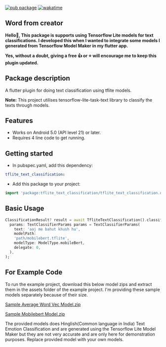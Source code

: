 [![pub package](https://img.shields.io/pub/v/tflite_text_classification.svg)](https://pub.dev/packages/tflite_text_classification) [![wakatime](https://wakatime.com/badge/user/83f3b15d-49de-4c01-b8de-bbc132f11be1/project/18eff6a3-d280-4551-b191-000c008da5a6.svg)](https://wakatime.com/badge/user/83f3b15d-49de-4c01-b8de-bbc132f11be1/project/18eff6a3-d280-4551-b191-000c008da5a6)

## Word from creator

**Hello👋, This package is supports using Tensorflow Lite models for text classifications. I developed this when I wanted to integrate some models I generated from Tensorflow Model Maker in my flutter app.**

**Yes, without a doubt, giving a free 👍 or ⭐ will encourage me to keep this plugin updated.**

## Package description

A flutter plugin for doing text classification using tflite models.

**Note:** This project utilises tensorflow-lite-task-text library to classify the texts through models.

## Features

- Works on Android 5.0 (API level 21) or later.
- Requires 4 line code to get running.

## Getting started

- In pubspec.yaml, add this dependency:

```yaml
tflite_text_classification: 
```

- Add this package to your project:

```dart
import 'package:tflite_text_classification/tflite_text_classification.dart';
```

## Basic Usage

```dart
ClassificationResult? result = await TfliteTextClassification().classifyText(
  params: TextClassifierParams params = TextClassifierParams(
    text: 'aaj me bahut khush hu',
    modelPath:
    'path/mobilebert.tflite',
    modelType: ModelType.mobileBert,
    delegate: 0,
  ),
);
```

## For Example Code

To run the example project, download this below model zips and extract them in the assets folder of the example project. I'm providing these sample models separately because of their size.

[Sample Average Word Vec Model.zip](https://github.com/chaudharydeepanshu/tflite_text_classification/files/11517973/Sample.Average.Word.Vec.Model.zip)

[Sample Mobilebert Model.zip](https://github.com/chaudharydeepanshu/tflite_text_classification/files/11517983/Sample.Mobilebert.Model.zip)

The provided models does Hinglish(Common language in India) Text Emotion Classification and are generated using the Tensorflow Lite Model Maker but they are not very accurate and are only here for demonstration purposes. Replace provided model with your own models.

